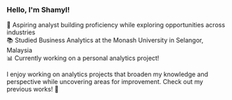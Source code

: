  ### Hello, I'm Shamyl!
 
🌟 Aspiring analyst building proficiency while exploring opportunities across industries
<br/>
📚 Studied Business Analytics at the Monash University in Selangor, Malaysia
<br/>
📊 Currently working on a personal analytics project!

I enjoy working on analytics projects that broaden my knowledge and perspective while uncovering areas for improvement. Check out my previous works! 🌻
